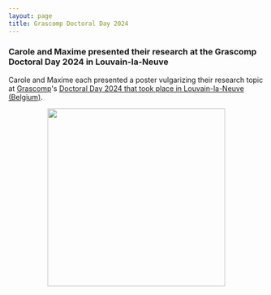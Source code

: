 ```yaml
---
layout: page
title: Grascomp Doctoral Day 2024
---
```


<h3>Carole and Maxime presented their research at the Grascomp Doctoral Day 2024 in Louvain-la-Neuve</h3>

Carole and Maxime each presented a poster vulgarizing their research topic at <a href="https://www.frs-fnrs.be/fr/financements/chercheur-doctorant/ecoles-doctorales/ecoles-doctorales-thematiques/119-fr/nos-financements/chercheur-doctorant/ecoles-doctorales/edt/221-graduate-school-in-computing-science-grascomp" target="_blank">Grascomp</a>'s <a href="https://web.umons.ac.be/infortech/event/grascomp-2024-doctoral-school-for-computing-science/" target="_blank">Doctoral Day 2024 that took place in Louvain-la-Neuve (Belgium)</a>.

<div style="display: flex; justify-content: space-around;">
    <img src="{{ site.baseurl }}/images/GDD-1.jpeg" height="350px"/>
</div>